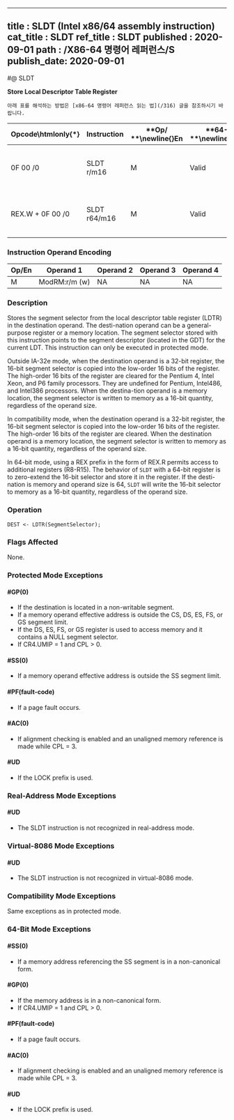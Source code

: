 ----------------------------
title : SLDT (Intel x86/64 assembly instruction)
cat_title : SLDT
ref_title : SLDT
published : 2020-09-01
path : /X86-64 명령어 레퍼런스/S
publish_date: 2020-09-01
----------------------------


#@ SLDT

**Store Local Descriptor Table Register**

```lec-info
아래 표를 해석하는 방법은 [x86-64 명령어 레퍼런스 읽는 법](/316) 글을 참조하시기 바랍니다.
```

|**Opcode\htmlonly{*}**|**Instruction**|**Op/ **\newline{}**En**|**64-Bit **\newline{}**Mode**|**Compat/**\newline{}**Leg Mode**|**Description**|
|----------------------|---------------|------------------------|-----------------------------|---------------------------------|---------------|
|0F 00 /0|SLDT r/m16|M|Valid |Valid|Stores segment selector from LDTR in r/m16.|
|REX.W + 0F 00 /0|SLDT r64/m16|M|Valid |Valid|Stores segment selector from LDTR in r64/m16.|
### Instruction Operand Encoding


|Op/En|Operand 1|Operand 2|Operand 3|Operand 4|
|-----|---------|---------|---------|---------|
|M|ModRM:r/m (w)|NA|NA|NA|
### Description


Stores the segment selector from the local descriptor table register (LDTR) in the destination operand. The desti-nation operand can be a general-purpose register or a memory location. The segment selector stored with this instruction points to the segment descriptor (located in the GDT) for the current LDT. This instruction can only be executed in protected mode.

Outside IA-32e mode, when the destination operand is a 32-bit register, the 16-bit segment selector is copied into the low-order 16 bits of the register. The high-order 16 bits of the register are cleared for the Pentium 4, Intel Xeon, and P6 family processors. They are undefined for Pentium, Intel486, and Intel386 processors. When the destina-tion operand is a memory location, the segment selector is written to memory as a 16-bit quantity, regardless of the operand size.

In compatibility mode, when the destination operand is a 32-bit register, the 16-bit segment selector is copied into the low-order 16 bits of the register. The high-order 16 bits of the register are cleared. When the destination operand is a memory location, the segment selector is written to memory as a 16-bit quantity, regardless of the operand size.

In 64-bit mode, using a REX prefix in the form of REX.R permits access to additional registers (R8-R15). The behavior of `SLDT` with a 64-bit register is to zero-extend the 16-bit selector and store it in the register. If the desti-nation is memory and operand size is 64, `SLDT` will write the 16-bit selector to memory as a 16-bit quantity, regardless of the operand size.


### Operation

```info-verb
DEST <- LDTR(SegmentSelector);
```
### Flags Affected


None.


### Protected Mode Exceptions

#### #GP(0)
* If the destination is located in a non-writable segment.
* If a memory operand effective address is outside the CS, DS, ES, FS, or GS segment limit.
* If the DS, ES, FS, or GS register is used to access memory and it contains a NULL segment selector.
* If CR4.UMIP = 1 and CPL > 0.

#### #SS(0)
* If a memory operand effective address is outside the SS segment limit.

#### #PF(fault-code)
* If a page fault occurs.

#### #AC(0)
* If alignment checking is enabled and an unaligned memory reference is made while CPL = 3.

#### #UD
* If the LOCK prefix is used.

### Real-Address Mode Exceptions

#### #UD
* The SLDT instruction is not recognized in real-address mode.

### Virtual-8086 Mode Exceptions

#### #UD
* The SLDT instruction is not recognized in virtual-8086 mode.

### Compatibility Mode Exceptions



Same exceptions as in protected mode.


### 64-Bit Mode Exceptions

#### #SS(0)
* If a memory address referencing the SS segment is in a non-canonical form.

#### #GP(0)
* If the memory address is in a non-canonical form.
* If CR4.UMIP = 1 and CPL > 0.

#### #PF(fault-code)
* If a page fault occurs.

#### #AC(0)
* If alignment checking is enabled and an unaligned memory reference is made while CPL = 3.

#### #UD
* If the LOCK prefix is used.
